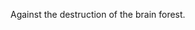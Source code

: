 Against the destruction of the brain forest.
<!---
AndyMRobertson/AndyMRobertson is a ✨ special ✨ repository because its `README.md` (this file) appears on your GitHub profile.
You can click the Preview link to take a look at your changes.
--->
